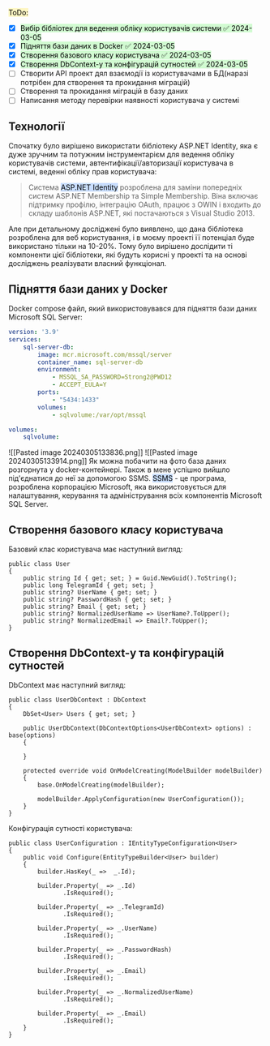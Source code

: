 <mark style="background: #FFF3A3A6;">ToDo:</mark>
- [x] <mark style="background: #BBFABBA6;">Вибір бібліотек для ведення обліку користувачів системи ✅ 2024-03-05</mark>
- [x] <mark style="background: #BBFABBA6;">Підняття бази даних в Docker ✅ 2024-03-05</mark>
- [x] <mark style="background: #BBFABBA6;">Створення базового класу користувача ✅ 2024-03-05</mark>
- [x] <mark style="background: #BBFABBA6;">Створення DbContext-у та конфігурацій сутностей ✅ 2024-03-05</mark>
- [ ] Створити API проект дял взаємодії із користувачами в БД(наразі потрібен для створення та прокидання міграцій)
- [ ] Створення та прокидання міграцій в базу даних
- [ ] Написання методу перевірки наявності користувача у системі

## Технології
Спочатку було вирішено використати бібліотеку ASP.NET Identity, яка є дуже зручним та потужним інструментарієм для ведення обліку користувачів системи, автентифікації/авторизації користувача в системі, веденні обліку прав користувача:

> Система <mark style="background: #ADCCFFA6;">ASP.NET Identity</mark> розроблена для заміни попередніх систем ASP.NET Membership та Simple Membership. Віна включає підтримку профілю, інтеграцію OAuth, працює з OWIN і входить до складу шаблонів ASP.NET, які постачаються з Visual Studio 2013.

Але при детальному досліджені було виявлено, що дана бібліотека розроблена для веб користування, і в моєму проекті її потенціал буде використано тільки на 10-20%. Тому було вирішено дослідити ті компоненти цієї бібліотеки, які будуть корисні у проекті та на основі досліджень реалізувати власний функціонал.
## Підняття бази даних у Docker
Docker compose файл, який використовувався для підняття бази даних Microsoft SQL Server:
```docker-compose.yml
version: '3.9'
services:
    sql-server-db:
        image: mcr.microsoft.com/mssql/server
        container_name: sql-server-db
        environment:
            - MSSQL_SA_PASSWORD=Strong2@PWD12
            - ACCEPT_EULA=Y
        ports:
            - "5434:1433"
        volumes:
            - sqlvolume:/var/opt/mssql

volumes:
    sqlvolume:
```

![[Pasted image 20240305133836.png]]
![[Pasted image 20240305133914.png]]
Як можна побачити на фото база даних розгорнута у docker-контейнері. Також в мене успішно вийшло під'єднатися до неї за допомогою SSMS.
<mark style="background: #ADCCFFA6;">SSMS</mark> - це програма, розроблена корпорацією Microsoft, яка використовується для налаштування, керування та адміністрування всіх компонентів Microsoft SQL Server.
## Створення базового класу користувача
Базовий клас користувача має наступний вигляд:
```CSharp
public class User
{
    public string Id { get; set; } = Guid.NewGuid().ToString();
    public long TelegramId { get; set; }
    public string? UserName { get; set; }
    public string? PasswordHash { get; set; }
    public string? Email { get; set; }
    public string? NormalizedUserName => UserName?.ToUpper();
    public string? NormalizedEmail => Email?.ToUpper();
}
```

## Створення DbContext-у та конфігурацій сутностей
DbContext має наступний вигляд:
```CSharp
public class UserDbContext : DbContext
{
    DbSet<User> Users { get; set; }

    public UserDbContext(DbContextOptions<UserDbContext> options) : base(options) 
    { 
    
    }

    protected override void OnModelCreating(ModelBuilder modelBuilder)
    {
        base.OnModelCreating(modelBuilder);

        modelBuilder.ApplyConfiguration(new UserConfiguration());
    }
}
```

Конфігурація сутності користувача:
```CSharp
public class UserConfiguration : IEntityTypeConfiguration<User>
{
    public void Configure(EntityTypeBuilder<User> builder)
    {
        builder.HasKey(_ =>  _.Id);

        builder.Property(_ => _.Id)
               .IsRequired();

        builder.Property(_ => _.TelegramId)
               .IsRequired();
        
        builder.Property(_ => _.UserName)
               .IsRequired();
        
        builder.Property(_ => _.PasswordHash)
               .IsRequired();
        
        builder.Property(_ => _.Email)
               .IsRequired();
        
        builder.Property(_ => _.NormalizedUserName)
               .IsRequired();

        builder.Property(_ => _.Email)
               .IsRequired();
    }
}
```

